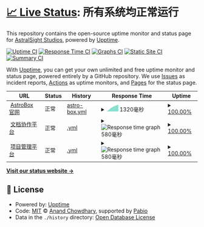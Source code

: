 # [📈 Live Status](https://uptime.astralsight.space): <!--live status--> **所有系统均正常运行**

This repository contains the open-source uptime monitor and status page for [AstralSight Studios](astralsight.space), powered by [Upptime](https://github.com/upptime/upptime).

[![Uptime CI](https://github.com/AstralSightStudios/uptime-monitor/workflows/Uptime%20CI/badge.svg)](https://github.com/AstralSightStudios/uptime-monitor/actions?query=workflow%3A%22Uptime+CI%22)
[![Response Time CI](https://github.com/AstralSightStudios/uptime-monitor/workflows/Response%20Time%20CI/badge.svg)](https://github.com/AstralSightStudios/uptime-monitor/actions?query=workflow%3A%22Response+Time+CI%22)
[![Graphs CI](https://github.com/AstralSightStudios/uptime-monitor/workflows/Graphs%20CI/badge.svg)](https://github.com/AstralSightStudios/uptime-monitor/actions?query=workflow%3A%22Graphs+CI%22)
[![Static Site CI](https://github.com/AstralSightStudios/uptime-monitor/workflows/Static%20Site%20CI/badge.svg)](https://github.com/AstralSightStudios/uptime-monitor/actions?query=workflow%3A%22Static+Site+CI%22)
[![Summary CI](https://github.com/AstralSightStudios/uptime-monitor/workflows/Summary%20CI/badge.svg)](https://github.com/AstralSightStudios/uptime-monitor/actions?query=workflow%3A%22Summary+CI%22)

With [Upptime](https://upptime.js.org), you can get your own unlimited and free uptime monitor and status page, powered entirely by a GitHub repository. We use [Issues](https://github.com/AstralSightStudios/uptime-monitor/issues) as incident reports, [Actions](https://github.com/AstralSightStudios/uptime-monitor/actions) as uptime monitors, and [Pages](https://uptime.astralsight.space) for the status page.

<!--start: status pages-->
<!-- This summary is generated by Upptime (https://github.com/upptime/upptime) -->
<!-- Do not edit this manually, your changes will be overwritten -->
<!-- prettier-ignore -->
| URL | Status | History | Response Time | Uptime |
| --- | ------ | ------- | ------------- | ------ |
| <img alt="" src="https://icons.duckduckgo.com/ip3/astrobox.online.ico" height="13"> [AstroBox 官网](https://astrobox.online) | 正常 | [astro-box.yml](https://github.com/AstralSightStudios/uptime-monitor/commits/HEAD/history/astro-box.yml) | <details><summary><img alt="Response time graph" src="./graphs/astro-box/response-time-week.png" height="20"> 1320毫秒</summary><br><a href="https://uptime.astralsight.space/history/astro-box"><img alt="Response time 1320" src="https://img.shields.io/endpoint?url=https%3A%2F%2Fraw.githubusercontent.com%2FAstralSightStudios%2Fuptime-monitor%2FHEAD%2Fapi%2Fastro-box%2Fresponse-time.json"></a><br><a href="https://uptime.astralsight.space/history/astro-box"><img alt="24-hour response time 1320" src="https://img.shields.io/endpoint?url=https%3A%2F%2Fraw.githubusercontent.com%2FAstralSightStudios%2Fuptime-monitor%2FHEAD%2Fapi%2Fastro-box%2Fresponse-time-day.json"></a><br><a href="https://uptime.astralsight.space/history/astro-box"><img alt="7-day response time 1320" src="https://img.shields.io/endpoint?url=https%3A%2F%2Fraw.githubusercontent.com%2FAstralSightStudios%2Fuptime-monitor%2FHEAD%2Fapi%2Fastro-box%2Fresponse-time-week.json"></a><br><a href="https://uptime.astralsight.space/history/astro-box"><img alt="30-day response time 1320" src="https://img.shields.io/endpoint?url=https%3A%2F%2Fraw.githubusercontent.com%2FAstralSightStudios%2Fuptime-monitor%2FHEAD%2Fapi%2Fastro-box%2Fresponse-time-month.json"></a><br><a href="https://uptime.astralsight.space/history/astro-box"><img alt="1-year response time 1320" src="https://img.shields.io/endpoint?url=https%3A%2F%2Fraw.githubusercontent.com%2FAstralSightStudios%2Fuptime-monitor%2FHEAD%2Fapi%2Fastro-box%2Fresponse-time-year.json"></a></details> | <details><summary><a href="https://uptime.astralsight.space/history/astro-box">100.00%</a></summary><a href="https://uptime.astralsight.space/history/astro-box"><img alt="All-time uptime 100.00%" src="https://img.shields.io/endpoint?url=https%3A%2F%2Fraw.githubusercontent.com%2FAstralSightStudios%2Fuptime-monitor%2FHEAD%2Fapi%2Fastro-box%2Fuptime.json"></a><br><a href="https://uptime.astralsight.space/history/astro-box"><img alt="24-hour uptime 100.00%" src="https://img.shields.io/endpoint?url=https%3A%2F%2Fraw.githubusercontent.com%2FAstralSightStudios%2Fuptime-monitor%2FHEAD%2Fapi%2Fastro-box%2Fuptime-day.json"></a><br><a href="https://uptime.astralsight.space/history/astro-box"><img alt="7-day uptime 100.00%" src="https://img.shields.io/endpoint?url=https%3A%2F%2Fraw.githubusercontent.com%2FAstralSightStudios%2Fuptime-monitor%2FHEAD%2Fapi%2Fastro-box%2Fuptime-week.json"></a><br><a href="https://uptime.astralsight.space/history/astro-box"><img alt="30-day uptime 100.00%" src="https://img.shields.io/endpoint?url=https%3A%2F%2Fraw.githubusercontent.com%2FAstralSightStudios%2Fuptime-monitor%2FHEAD%2Fapi%2Fastro-box%2Fuptime-month.json"></a><br><a href="https://uptime.astralsight.space/history/astro-box"><img alt="1-year uptime 100.00%" src="https://img.shields.io/endpoint?url=https%3A%2F%2Fraw.githubusercontent.com%2FAstralSightStudios%2Fuptime-monitor%2FHEAD%2Fapi%2Fastro-box%2Fuptime-year.json"></a></details>
| <img alt="" src="https://icons.duckduckgo.com/ip3/affine.astralsight.space.ico" height="13"> [文档协作平台](https://affine.astralsight.space) | 正常 | [.yml](https://github.com/AstralSightStudios/uptime-monitor/commits/HEAD/history/.yml) | <details><summary><img alt="Response time graph" src="./graphs//response-time-week.png" height="20"> 580毫秒</summary><br><a href="https://uptime.astralsight.space/history/"><img alt="Response time 580" src="https://img.shields.io/endpoint?url=https%3A%2F%2Fraw.githubusercontent.com%2FAstralSightStudios%2Fuptime-monitor%2FHEAD%2Fapi%2F%2Fresponse-time.json"></a><br><a href="https://uptime.astralsight.space/history/"><img alt="24-hour response time 580" src="https://img.shields.io/endpoint?url=https%3A%2F%2Fraw.githubusercontent.com%2FAstralSightStudios%2Fuptime-monitor%2FHEAD%2Fapi%2F%2Fresponse-time-day.json"></a><br><a href="https://uptime.astralsight.space/history/"><img alt="7-day response time 580" src="https://img.shields.io/endpoint?url=https%3A%2F%2Fraw.githubusercontent.com%2FAstralSightStudios%2Fuptime-monitor%2FHEAD%2Fapi%2F%2Fresponse-time-week.json"></a><br><a href="https://uptime.astralsight.space/history/"><img alt="30-day response time 580" src="https://img.shields.io/endpoint?url=https%3A%2F%2Fraw.githubusercontent.com%2FAstralSightStudios%2Fuptime-monitor%2FHEAD%2Fapi%2F%2Fresponse-time-month.json"></a><br><a href="https://uptime.astralsight.space/history/"><img alt="1-year response time 580" src="https://img.shields.io/endpoint?url=https%3A%2F%2Fraw.githubusercontent.com%2FAstralSightStudios%2Fuptime-monitor%2FHEAD%2Fapi%2F%2Fresponse-time-year.json"></a></details> | <details><summary><a href="https://uptime.astralsight.space/history/">100.00%</a></summary><a href="https://uptime.astralsight.space/history/"><img alt="All-time uptime 100.00%" src="https://img.shields.io/endpoint?url=https%3A%2F%2Fraw.githubusercontent.com%2FAstralSightStudios%2Fuptime-monitor%2FHEAD%2Fapi%2F%2Fuptime.json"></a><br><a href="https://uptime.astralsight.space/history/"><img alt="24-hour uptime 100.00%" src="https://img.shields.io/endpoint?url=https%3A%2F%2Fraw.githubusercontent.com%2FAstralSightStudios%2Fuptime-monitor%2FHEAD%2Fapi%2F%2Fuptime-day.json"></a><br><a href="https://uptime.astralsight.space/history/"><img alt="7-day uptime 100.00%" src="https://img.shields.io/endpoint?url=https%3A%2F%2Fraw.githubusercontent.com%2FAstralSightStudios%2Fuptime-monitor%2FHEAD%2Fapi%2F%2Fuptime-week.json"></a><br><a href="https://uptime.astralsight.space/history/"><img alt="30-day uptime 100.00%" src="https://img.shields.io/endpoint?url=https%3A%2F%2Fraw.githubusercontent.com%2FAstralSightStudios%2Fuptime-monitor%2FHEAD%2Fapi%2F%2Fuptime-month.json"></a><br><a href="https://uptime.astralsight.space/history/"><img alt="1-year uptime 100.00%" src="https://img.shields.io/endpoint?url=https%3A%2F%2Fraw.githubusercontent.com%2FAstralSightStudios%2Fuptime-monitor%2FHEAD%2Fapi%2F%2Fuptime-year.json"></a></details>
| <img alt="" src="https://icons.duckduckgo.com/ip3/pm.astralsight.space.ico" height="13"> [项目管理平台](https://pm.astralsight.space) | 正常 | [.yml](https://github.com/AstralSightStudios/uptime-monitor/commits/HEAD/history/.yml) | <details><summary><img alt="Response time graph" src="./graphs//response-time-week.png" height="20"> 580毫秒</summary><br><a href="https://uptime.astralsight.space/history/"><img alt="Response time 580" src="https://img.shields.io/endpoint?url=https%3A%2F%2Fraw.githubusercontent.com%2FAstralSightStudios%2Fuptime-monitor%2FHEAD%2Fapi%2F%2Fresponse-time.json"></a><br><a href="https://uptime.astralsight.space/history/"><img alt="24-hour response time 580" src="https://img.shields.io/endpoint?url=https%3A%2F%2Fraw.githubusercontent.com%2FAstralSightStudios%2Fuptime-monitor%2FHEAD%2Fapi%2F%2Fresponse-time-day.json"></a><br><a href="https://uptime.astralsight.space/history/"><img alt="7-day response time 580" src="https://img.shields.io/endpoint?url=https%3A%2F%2Fraw.githubusercontent.com%2FAstralSightStudios%2Fuptime-monitor%2FHEAD%2Fapi%2F%2Fresponse-time-week.json"></a><br><a href="https://uptime.astralsight.space/history/"><img alt="30-day response time 580" src="https://img.shields.io/endpoint?url=https%3A%2F%2Fraw.githubusercontent.com%2FAstralSightStudios%2Fuptime-monitor%2FHEAD%2Fapi%2F%2Fresponse-time-month.json"></a><br><a href="https://uptime.astralsight.space/history/"><img alt="1-year response time 580" src="https://img.shields.io/endpoint?url=https%3A%2F%2Fraw.githubusercontent.com%2FAstralSightStudios%2Fuptime-monitor%2FHEAD%2Fapi%2F%2Fresponse-time-year.json"></a></details> | <details><summary><a href="https://uptime.astralsight.space/history/">100.00%</a></summary><a href="https://uptime.astralsight.space/history/"><img alt="All-time uptime 100.00%" src="https://img.shields.io/endpoint?url=https%3A%2F%2Fraw.githubusercontent.com%2FAstralSightStudios%2Fuptime-monitor%2FHEAD%2Fapi%2F%2Fuptime.json"></a><br><a href="https://uptime.astralsight.space/history/"><img alt="24-hour uptime 100.00%" src="https://img.shields.io/endpoint?url=https%3A%2F%2Fraw.githubusercontent.com%2FAstralSightStudios%2Fuptime-monitor%2FHEAD%2Fapi%2F%2Fuptime-day.json"></a><br><a href="https://uptime.astralsight.space/history/"><img alt="7-day uptime 100.00%" src="https://img.shields.io/endpoint?url=https%3A%2F%2Fraw.githubusercontent.com%2FAstralSightStudios%2Fuptime-monitor%2FHEAD%2Fapi%2F%2Fuptime-week.json"></a><br><a href="https://uptime.astralsight.space/history/"><img alt="30-day uptime 100.00%" src="https://img.shields.io/endpoint?url=https%3A%2F%2Fraw.githubusercontent.com%2FAstralSightStudios%2Fuptime-monitor%2FHEAD%2Fapi%2F%2Fuptime-month.json"></a><br><a href="https://uptime.astralsight.space/history/"><img alt="1-year uptime 100.00%" src="https://img.shields.io/endpoint?url=https%3A%2F%2Fraw.githubusercontent.com%2FAstralSightStudios%2Fuptime-monitor%2FHEAD%2Fapi%2F%2Fuptime-year.json"></a></details>

<!--end: status pages-->

[**Visit our status website →**](https://uptime.astralsight.space)

## 📄 License

- Powered by: [Upptime](https://github.com/upptime/upptime)
- Code: [MIT](./LICENSE) © [Anand Chowdhary](https://anandchowdhary.com), supported by [Pabio](https://pabio.com)
- Data in the `./history` directory: [Open Database License](https://opendatacommons.org/licenses/odbl/1-0/)
